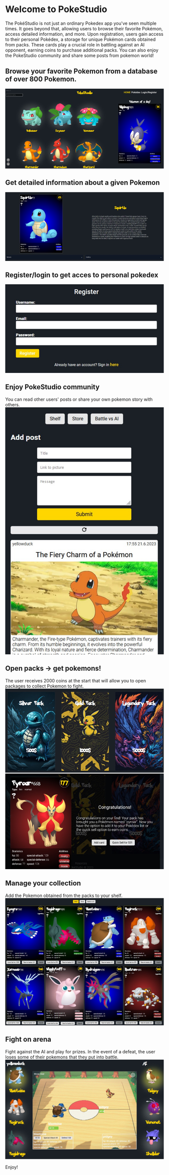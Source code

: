 # Welcome to PokeStudio

The PokéStudio is not just an ordinary Pokedex app you've seen multiple times.
It goes beyond that, allowing users to browse their favorite Pokémon, access
detailed information, and more. Upon registration, users gain access to their
personal Pokédex, a storage for unique Pokémon cards obtained from packs. These
cards play a crucial role in battling against an AI opponent, earning coins to
purchase additional packs. You can also enjoy the PokeStudio community and share
some posts from pokemon world!

## Browse your favorite Pokemon from a database of over 800 Pokemon.

![PokeStudio main](./public/pokestudio-main.jpg)

## Get detailed information about a given Pokemon

![Pokemon details](./public/pokestudio-pokemon-details.jpg)

## Register/login to get acces to personal pokedex

![register user](./public/register.jpg)

## Enjoy PokeStudio community

You can read other users' posts or share your own pokemon story with others.
![PokeNews](./public/pokenews.jpg)

## Open packs -> get pokemons!

The user receives 2000 coins at the start that will allow you to open packages
to collect Pokemon to fight. ![PokeShop](./public/shop.jpg)
![PokePackedPokemon](./public/packedPokemon.jpg)

## Manage your collection

Add the Pokemon obtained from the packs to your shelf.
![Shelf](./public/userShelf.jpg)

## Fight on arena

Fight against the AI and play for prizes. In the event of a defeat, the user
loses some of their pokemons that they put into battle.
![Battle](./public/battle.jpg)

Enjoy!

